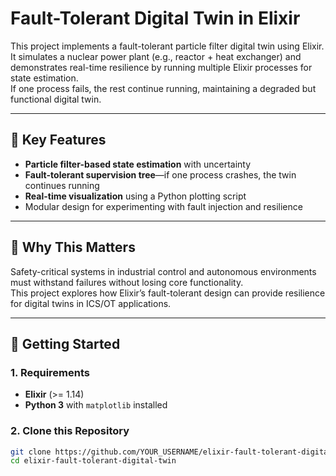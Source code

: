 # Fault-Tolerant Digital Twin in Elixir

This project implements a fault-tolerant particle filter digital twin using Elixir.  
It simulates a nuclear power plant (e.g., reactor + heat exchanger) and demonstrates real-time resilience by running multiple Elixir processes for state estimation.  
If one process fails, the rest continue running, maintaining a degraded but functional digital twin.

---

## 🔹 Key Features
- **Particle filter-based state estimation** with uncertainty  
- **Fault-tolerant supervision tree**—if one process crashes, the twin continues running  
- **Real-time visualization** using a Python plotting script  
- Modular design for experimenting with fault injection and resilience  

---

## 🔹 Why This Matters
Safety-critical systems in industrial control and autonomous environments must withstand failures without losing core functionality.  
This project explores how Elixir’s fault-tolerant design can provide resilience for digital twins in ICS/OT applications.

---

## 🔹 Getting Started

### 1. Requirements
- **Elixir** (>= 1.14)  
- **Python 3** with `matplotlib` installed  

### 2. Clone this Repository
```bash
git clone https://github.com/YOUR_USERNAME/elixir-fault-tolerant-digital-twin.git
cd elixir-fault-tolerant-digital-twin
```


